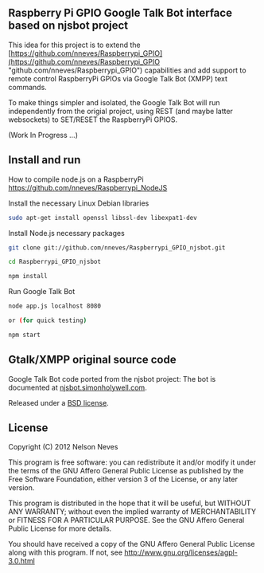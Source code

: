 Raspberry Pi GPIO Google Talk Bot interface based on njsbot project
------------------
This idea for this project is to extend the [https://github.com/nneves/Raspberrypi_GPIO](https://github.com/nneves/Raspberrypi_GPIO "github.com/nneves/Raspberrypi_GPIO") capabilities and add support to remote control RaspberryPi GPIOs via Google Talk Bot (XMPP) text commands.

To make things simpler and isolated, the Google Talk Bot will run independently from the origial project, using REST (and maybe latter websockets) to SET/RESET the RaspberryPi GPIOS.

(Work In Progress ...)

Install and run
------------------
How to compile node.js on a RaspberryPi
https://github.com/nneves/Raspberrypi_NodeJS

Install the necessary Linux Debian libraries
```bash
sudo apt-get install openssl libssl-dev libexpat1-dev 
```

Install Node.js necessary packages
```bash
git clone git://github.com/nneves/Raspberrypi_GPIO_njsbot.git

cd Raspberrypi_GPIO_njsbot

npm install
```

Run Google Talk Bot
```bash
node app.js localhost 8080

or (for quick testing)

npm start
```

Gtalk/XMPP original source code
------------------
Google Talk Bot code ported from the njsbot project:
The bot is documented at [njsbot.simonholywell.com](http://njsbot.simonholywell.com "njsbot.simonholywell.com").

Released under a [BSD license](http://en.wikipedia.org/wiki/BSD_licenses).

License
------------------
Copyright (C) 2012 Nelson Neves

This program is free software: you can redistribute it and/or modify
it under the terms of the GNU Affero General Public License as
published by the Free Software Foundation, either version 3 of the
License, or any later version.

This program is distributed in the hope that it will be useful,
but WITHOUT ANY WARRANTY; without even the implied warranty of
MERCHANTABILITY or FITNESS FOR A PARTICULAR PURPOSE.  See the
GNU Affero General Public License for more details.

You should have received a copy of the GNU Affero General Public License
along with this program.  If not, see http://www.gnu.org/licenses/agpl-3.0.html